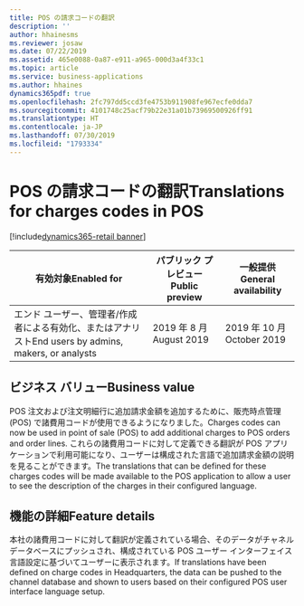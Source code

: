 ```yaml
---
title: POS の請求コードの翻訳
description: ''
author: hhainesms
ms.reviewer: josaw
ms.date: 07/22/2019
ms.assetid: 465e0088-0a87-e911-a965-000d3a4f33c1
ms.topic: article
ms.service: business-applications
ms.author: hhaines
dynamics365pdf: true
ms.openlocfilehash: 2fc797dd5ccd3fe4753b911908fe967ecfe0dda7
ms.sourcegitcommit: 4101748c25acf79b22e31a01b73969500926ff91
ms.translationtype: HT
ms.contentlocale: ja-JP
ms.lasthandoff: 07/30/2019
ms.locfileid: "1793334"
---
```

# <a name="translations-for-charges-codes-in-pos"></a><span data-ttu-id="c69be-102">POS の請求コードの翻訳</span><span class="sxs-lookup"><span data-stu-id="c69be-102">Translations for charges codes in POS</span></span>
[!include[dynamics365-retail banner](../includes/dynamics365-retail.md)]

| <span data-ttu-id="c69be-103">有効対象</span><span class="sxs-lookup"><span data-stu-id="c69be-103">Enabled for</span></span>    |  <span data-ttu-id="c69be-104">パブリック プレビュー</span><span class="sxs-lookup"><span data-stu-id="c69be-104">Public preview</span></span> | <span data-ttu-id="c69be-105">一般提供</span><span class="sxs-lookup"><span data-stu-id="c69be-105">General availability</span></span> | 
| ---------- | ---------- |---------- |
|<span data-ttu-id="c69be-106">エンド ユーザー、管理者/作成者による有効化、またはアナリスト</span><span class="sxs-lookup"><span data-stu-id="c69be-106">End users by admins, makers, or analysts</span></span>|<span data-ttu-id="c69be-107">2019 年 8 月</span><span class="sxs-lookup"><span data-stu-id="c69be-107">August 2019</span></span>| <span data-ttu-id="c69be-108">2019 年 10 月</span><span class="sxs-lookup"><span data-stu-id="c69be-108">October 2019</span></span>|


## <a name="business-value"></a><span data-ttu-id="c69be-109">ビジネス バリュー</span><span class="sxs-lookup"><span data-stu-id="c69be-109">Business value</span></span>
<!-- bv start -->
<span data-ttu-id="c69be-110">POS 注文および注文明細行に追加請求金額を追加するために、販売時点管理 (POS) で諸費用コードが使用できるようになりました。</span><span class="sxs-lookup"><span data-stu-id="c69be-110">Charges codes can now be used in point of sale (POS) to add additional charges to POS orders and order lines.</span></span> <span data-ttu-id="c69be-111">これらの諸費用コードに対して定義できる翻訳が POS アプリケーションで利用可能になり、ユーザーは構成された言語で追加請求金額の説明を見ることができます。</span><span class="sxs-lookup"><span data-stu-id="c69be-111">The translations that can be defined for these charges codes will be made available to the POS application to allow a user to see the description of the charges in their configured language.</span></span>
<!-- bv end -->



## <a name="feature-details"></a><span data-ttu-id="c69be-112">機能の詳細</span><span class="sxs-lookup"><span data-stu-id="c69be-112">Feature details</span></span>
<!--feature detail start -->
<span data-ttu-id="c69be-113">本社の諸費用コードに対して翻訳が定義されている場合、そのデータがチャネル データベースにプッシュされ、構成されている POS ユーザー インターフェイス言語設定に基づいてユーザーに表示されます。</span><span class="sxs-lookup"><span data-stu-id="c69be-113">If translations have been defined on charge codes in Headquarters, the data can be pushed to the channel database and shown to users based on their configured POS user interface language setup.</span></span>
<!--feature detail end -->











